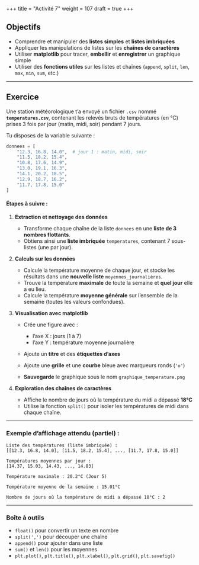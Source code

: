 +++
title = "Activité 7"
weight = 107
draft = true
+++

## Objectifs

* Comprendre et manipuler des **listes simples** et **listes imbriquées**
* Appliquer les manipulations de listes sur les **chaînes de caractères**
* Utiliser **matplotlib** pour tracer, **embellir** et **enregistrer** un graphique simple
* Utiliser des **fonctions utiles** sur les listes et chaînes (`append`, `split`, `len`, `max`, `min`, `sum`, etc.)

---

## Exercice 

Une station météorologique t’a envoyé un fichier `.csv` nommé **`temperatures.csv`**, contenant les relevés bruts de températures (en °C) prises 3 fois par jour (matin, midi, soir) pendant 7 jours.


Tu disposes de la variable suivante :

```python
donnees = [
    "12.3, 16.8, 14.0",  # jour 1 : matin, midi, soir
    "11.5, 18.2, 15.4",
    "10.8, 17.6, 14.9",
    "13.0, 19.1, 16.3",
    "14.1, 20.2, 18.5",
    "12.9, 18.7, 16.2",
    "11.7, 17.8, 15.0"
]
```

#### Étapes à suivre :

1. **Extraction et nettoyage des données**

   * Transforme chaque chaîne de la liste `donnees` en une **liste de 3 nombres flottants**.
   * Obtiens ainsi une **liste imbriquée** `temperatures`, contenant 7 sous-listes (une par jour).

2. **Calculs sur les données**

   * Calcule la température moyenne de chaque jour, et stocke les résultats dans une **nouvelle liste** `moyennes_journalières`.
   * Trouve la température **maximale** de toute la semaine et **quel jour** elle a eu lieu.
   * Calcule la température **moyenne générale** sur l’ensemble de la semaine (toutes les valeurs confondues).

3. **Visualisation avec matplotlib**

   * Crée une figure avec :

     * l’axe X : jours (1 à 7)
     * l’axe Y : température moyenne journalière
   * Ajoute un **titre** et des **étiquettes d’axes**
   * Ajoute une **grille** et une **courbe** bleue avec marqueurs ronds (`'o'`)
   * **Sauvegarde** le graphique sous le nom `graphique_temperature.png`

4. **Exploration des chaînes de caractères**

   * Affiche le nombre de jours où la température du midi a dépassé **18°C**
   * Utilise la fonction `split()` pour isoler les températures de midi dans chaque chaîne.

---

### Exemple d’affichage attendu (partiel) :

```
Liste des températures (liste imbriquée) :
[[12.3, 16.8, 14.0], [11.5, 18.2, 15.4], ..., [11.7, 17.8, 15.0]]

Températures moyennes par jour :
[14.37, 15.03, 14.43, ..., 14.83]

Température maximale : 20.2°C (Jour 5)

Température moyenne de la semaine : 15.01°C

Nombre de jours où la température de midi a dépassé 18°C : 2
```

---

### Boîte à outils

* `float()` pour convertir un texte en nombre
* `split(',')` pour découper une chaîne
* `append()` pour ajouter dans une liste
* `sum()` et `len()` pour les moyennes
* `plt.plot()`, `plt.title()`, `plt.xlabel()`, `plt.grid()`, `plt.savefig()`